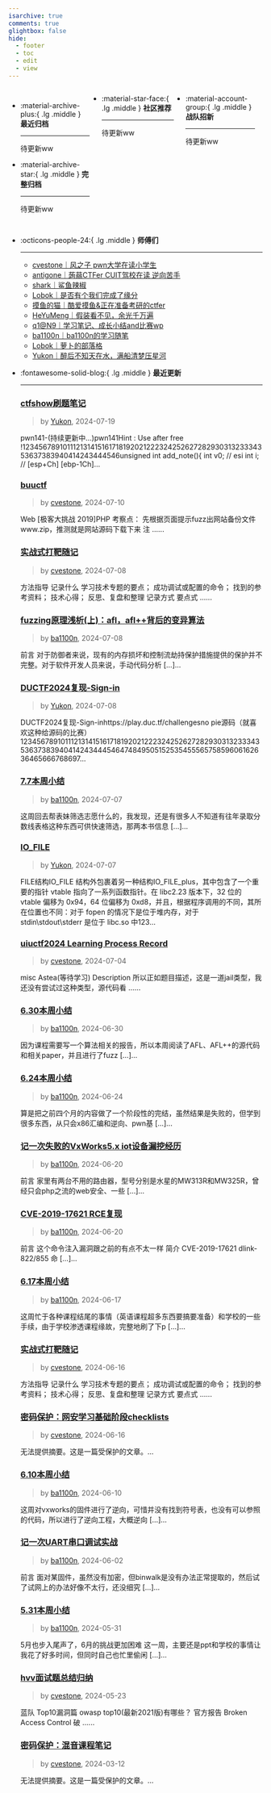 ```yaml
---
isarchive: true
comments: true
glightbox: false
hide:
  - footer
  - toc
  - edit
  - view
---
```


<div class="grid" style="display: grid;grid-template-columns: 32% 33% 32%;" markdown>

<div class="grid cards" style="display: grid; grid-template-columns: 1fr;" markdown>

-   :material-archive-plus:{ .lg .middle } __最近归档__

    ---

    待更新ww


-   :material-archive-star:{ .lg .middle } __完整归档__

    ---

    待更新ww



</div>

<div class="grid cards" markdown>

-   :material-star-face:{ .lg .middle } __社区推荐__

    ---

    待更新ww


</div>

<div class="grid cards" markdown>

-   :material-account-group:{ .lg .middle } __战队招新__

    ---

    待更新ww


</div>

</div>

<div class="grid cards" markdown>

-   :octicons-people-24:{ .lg .middle } __师傅们__

    ---
    - [cvestone｜风之子 pwn大学在读小学生](https://www.su-cvestone.cn/)
    - [antigone｜蒟蒻CTFer CUIT驾校在读 逆向苦手](https://antigone4224.github.io/)
    - [shark｜鲨鱼辣椒](https://www.shark45.cn/)
    - [Lobok｜是否有个我们完成了缘分](http://dis4.cn/)
    - [摸鱼的猫｜酷爱摸鱼&正在准备考研的ctfer](https://blog.csdn.net/qq_62172019/)
    - [HeYuMeng｜假装看不见，余光千万遍](http://www.heyumeng.online/)
    - [q1@N9｜学习笔记、成长小结and比赛wp](https://qsheep24.wordpress.com)
    - [ba1100n｜ba1100n的学习随笔](http://www.ba1100n.tech)
    - [Lobok｜萝卜的部落格](https://dis4.cn)
    - [Yukon｜醉后不知天在水，满船清梦压星河](https://yukon.icu)

</div>
<div class="grid cards" markdown>

-   :fontawesome-solid-blog:{ .lg .middle } __最近更新__

    ---
    ### [ctfshow刷题笔记](https://yukon.icu/2024/07/19/snote1/)  
    >by [Yukon](https://yukon.icu), 2024-07-19

    pwn141-(持续更新中…)pwn141Hint  : Use after free !12345678910111213141516171819202122232425262728293031323334353637383940414243444546unsigned int add_note(){  int v0; // esi  int i; // [esp+Ch] [ebp-1Ch]...
    ### [buuctf](https://www.su-cvestone.cn/465/)  
    >by [cvestone](https://www.su-cvestone.cn/), 2024-07-10

    Web [极客大挑战 2019]PHP 考察点： 先根据页面提示fuzz出网站备份文件www.zip，推测就是网站源码下载下来 注 ......
    ### [实战式打靶随记](https://www.su-cvestone.cn/460/)  
    >by [cvestone](https://www.su-cvestone.cn/), 2024-07-08

    方法指导 记录什么 学习技术专题的要点； 成功调试或配置的命令； 找到的参考资料； 技术⼼得； 反思、复盘和整理 记录方式 要点式 ......
    ### [fuzzing原理浅析(上)：afl，afl++背后的变异算法](http://ba1100n.tech/binary_security/fuzzing%e5%8e%9f%e7%90%86%e6%b5%85%e6%9e%90%e4%b8%8a%ef%bc%9aafl%ef%bc%8cafl%e8%83%8c%e5%90%8e%e7%9a%84%e5%8f%98%e5%bc%82%e7%ae%97%e6%b3%95/)  
    >by [ba1100n](http://www.ba1100n.tech), 2024-07-08

    前言 对于防御者来说，现有的内存损坏和控制流劫持保护措施提供的保护并不完整。对于软件开发人员来说，手动代码分析 […]...
    ### [DUCTF2024复现-Sign-in](https://yukon.icu/2024/07/08/signin/)  
    >by [Yukon](https://yukon.icu), 2024-07-08

    DUCTF2024复现-Sign-inhttps://play.duc.tf/challengesno pie源码（就喜欢这种给源码的比赛）1234567891011121314151617181920212223242526272829303132333435363738394041424344454647484950515253545556575859606162636465666768697...
    ### [7.7本周小结](http://ba1100n.tech/after_meal/7-7%e6%9c%ac%e5%91%a8%e5%b0%8f%e7%bb%93/)  
    >by [ba1100n](http://www.ba1100n.tech), 2024-07-07

    这周回去帮表妹筛选志愿什么的，我发现，还是有很多人不知道有往年录取分数线表格这种东西可供快速筛选，那两本书信息 […]...
    ### [IO_FILE](https://yukon.icu/2024/07/07/IO_file/)  
    >by [Yukon](https://yukon.icu), 2024-07-07

    FILE结构IO_FILE 结构外包裹着另一种结构IO_FILE_plus，其中包含了一个重要的指针 vtable 指向了一系列函数指针。在 libc2.23 版本下，32 位的 vtable 偏移为 0x94，64 位偏移为 0xd8，并且，根据程序调用的不同，其所在位置也不同：对于 fopen 的情况下是位于堆内存，对于 stdin\stdout\stderr 是位于 libc.so 中123...
    ### [uiuctf2024 Learning Process Record](https://www.su-cvestone.cn/445/)  
    >by [cvestone](https://www.su-cvestone.cn/), 2024-07-04

    misc Astea(等待学习) Description 所以正如题目描述，这是一道jail类型，我还没有尝试过这种类型，源代码看 ......
    ### [6.30本周小结](http://ba1100n.tech/after_meal/6-30%e6%9c%ac%e5%91%a8%e5%b0%8f%e7%bb%93/)  
    >by [ba1100n](http://www.ba1100n.tech), 2024-06-30

    因为课程需要写一个算法相关的报告，所以本周阅读了AFL、AFL++的源代码和相关paper，并且进行了fuzz […]...
    ### [6.24本周小结](http://ba1100n.tech/after_meal/6-24%e6%9c%ac%e5%91%a8%e5%b0%8f%e7%bb%93/)  
    >by [ba1100n](http://www.ba1100n.tech), 2024-06-24

    算是把之前四个月的内容做了一个阶段性的完结，虽然结果是失败的，但学到很多东西，从只会x86汇编和逆向、pwn基 […]...
    ### [记一次失败的VxWorks5.x iot设备漏挖经历](http://ba1100n.tech/iot_security/%e8%ae%b0%e4%b8%80%e6%ac%a1%e5%a4%b1%e8%b4%a5%e7%9a%84vxworks5-x-iot%e8%ae%be%e5%a4%87%e6%bc%8f%e6%8c%96%e7%bb%8f%e5%8e%86/)  
    >by [ba1100n](http://www.ba1100n.tech), 2024-06-20

    前言 家里有两台不用的路由器，型号分别是水星的MW313R和MW325R，曾经只会php之流的web安全、一些 […]...
    ### [CVE-2019-17621 RCE复现](http://ba1100n.tech/iot_security/cve-2019-17621-rce%e5%a4%8d%e7%8e%b0/)  
    >by [ba1100n](http://www.ba1100n.tech), 2024-06-20

    前言 这个命令注入漏洞跟之前的有点不太一样 简介 CVE-2019-17621 dlink-822/855 命 […]...
    ### [6.17本周小结](http://ba1100n.tech/after_meal/6-17%e6%9c%ac%e5%91%a8%e5%b0%8f%e7%bb%93/)  
    >by [ba1100n](http://www.ba1100n.tech), 2024-06-17

    这周忙于各种课程结尾的事情（英语课程超多东西要搞要准备）和学校的一些手续，由于学校渗透课程缘故，完整地刷了下p […]...
    ### [实战式打靶随记](https://www.su-cvestone.cn/423/)  
    >by [cvestone](https://www.su-cvestone.cn/), 2024-06-16

    方法指导 记录什么 学习技术专题的要点； 成功调试或配置的命令； 找到的参考资料； 技术⼼得； 反思、复盘和整理 记录方式 要点式 ......
    ### [密码保护：网安学习基础阶段checklists](https://www.su-cvestone.cn/419/)  
    >by [cvestone](https://www.su-cvestone.cn/), 2024-06-16

    无法提供摘要。这是一篇受保护的文章。...
    ### [6.10本周小结](http://ba1100n.tech/after_meal/6-10%e6%9c%ac%e5%91%a8%e5%b0%8f%e7%bb%93/)  
    >by [ba1100n](http://www.ba1100n.tech), 2024-06-10

    这周对vxworks的固件进行了逆向，可惜并没有找到符号表，也没有可以参照的代码，所以进行了逆向工程，大概逆向 […]...
    ### [记一次UART串口调试实战](http://ba1100n.tech/iot_basic/%e8%ae%b0%e4%b8%80%e6%ac%a1uart%e4%b8%b2%e5%8f%a3%e8%b0%83%e8%af%95%e5%ae%9e%e6%88%98/)  
    >by [ba1100n](http://www.ba1100n.tech), 2024-06-02

    前言 面对某固件，虽然没有加密，但binwalk是没有办法正常提取的，然后试了试网上的办法好像不太行，还没细究 […]...
    ### [5.31本周小结](http://ba1100n.tech/after_meal/5-31%e6%9c%ac%e5%91%a8%e5%b0%8f%e7%bb%93/)  
    >by [ba1100n](http://www.ba1100n.tech), 2024-05-31

    5月也步入尾声了，6月的挑战更加困难 这一周，主要还是ppt和学校的事情让我花了好多时间，但同时自己也忙里偷闲 […]...
    ### [hvv面试题总结归纳](https://www.su-cvestone.cn/412/)  
    >by [cvestone](https://www.su-cvestone.cn/), 2024-05-23

    蓝队 Top10漏洞篇 owasp top10(最新2021版)有哪些？ 官方报告 Broken Access Control 破 ......
    ### [密码保护：混音课程笔记](https://www.su-cvestone.cn/308/)  
    >by [cvestone](https://www.su-cvestone.cn/), 2024-03-12

    无法提供摘要。这是一篇受保护的文章。...

</div>
